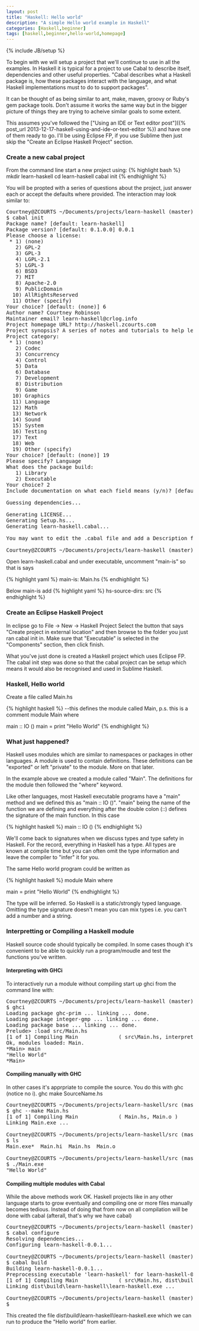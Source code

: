 ```yaml
---
layout: post
title: "Haskell: Hello world"
description: "A simple Hello world example in Haskell"
categories: [Haskell,beginner]
tags: [haskell,beginner,hello-world,homepage]
---
```

{% include JB/setup %}

To begin with we will setup a project that we'll continue to use in all the examples.
In Haskell it is typical for a project to use Cabal to describe itself, dependencies and other useful properties. "Cabal describes what a Haskell package is, how these packages interact with the language, and what Haskell implementations must to do to support packages".

It can be thought of as being similar to ant, make, maven, groovy or Ruby's gem package tools. Don't assume it works the same way but in the bigger picture of things they are trying to acheive similar goals to some extent.

This assumes you've followed the ["Using an IDE or Text editor post"]({% post_url 2013-12-17-haskell-using-and-ide-or-text-editor %}) and have one of them ready to go. I'll be using Eclipse FP, if you use Sublime then just skip the "Create an Eclipse Haskell Project" section.

### Create a new cabal project

From the command line start a new project using:
{% highlight bash %}
mkdir learn-haskell
cd learn-haskell
cabal init
{% endhighlight %}

You will be propted with a series of questions about the project, just answer each or accept the defaults where provided. The interaction may look similar to:

<pre>
Courtney@ZCOURTS ~/Documents/projects/learn-haskell (master)
$ cabal init
Package name? [default: learn-haskell]
Package version? [default: 0.1.0.0] 0.0.1
Please choose a license:
 * 1) (none)
   2) GPL-2
   3) GPL-3
   4) LGPL-2.1
   5) LGPL-3
   6) BSD3
   7) MIT
   8) Apache-2.0
   9) PublicDomain
  10) AllRightsReserved
  11) Other (specify)
Your choice? [default: (none)] 6
Author name? Courtney Robinson
Maintainer email? learn-haskell@crlog.info
Project homepage URL? http://haskell.zcourts.com
Project synopsis? A series of notes and tutorials to help learn Haskell
Project category:
 * 1) (none)
   2) Codec
   3) Concurrency
   4) Control
   5) Data
   6) Database
   7) Development
   8) Distribution
   9) Game
  10) Graphics
  11) Language
  12) Math
  13) Network
  14) Sound
  15) System
  16) Testing
  17) Text
  18) Web
  19) Other (specify)
Your choice? [default: (none)] 19
Please specify? Language
What does the package build:
   1) Library
   2) Executable
Your choice? 2
Include documentation on what each field means (y/n)? [default: n] y

Guessing dependencies...

Generating LICENSE...
Generating Setup.hs...
Generating learn-haskell.cabal...

You may want to edit the .cabal file and add a Description field.

Courtney@ZCOURTS ~/Documents/projects/learn-haskell (master)
</pre>


Open learn-haskell.cabal and under executable, uncomment "main-is" so that is says

{% highlight yaml %}
  main-is: Main.hs
{% endhighlight %}

Below main-is add
{% highlight yaml %}
  hs-source-dirs:      src
{% endhighlight %}

### Create an Eclipse Haskell Project

In eclipse go to File -> New -> Haskell Project
Select the button that says "Create project in external location" and then browse to the folder you just ran cabal init in.
Make sure that "Executable" is selected in the "Components" section, then click finish.

What you've just done is created a Haskell project which uses Eclipse FP. The cabal init step was done so that the cabal project can be setup which means it would also be recognised and used in Sublime Haskell. 

### Haskell, Hello world

Create a file called Main.hs

{% highlight haskell %}
--this defines the module called Main, p.s. this is a comment
module Main where

main :: IO ()
main = print "Hello World"
{% endhighlight %}

### What just happened?

Haskell uses modules which are similar to namespaces or packages in other languages.
A module is used to contain definitions. These definitions can be "exported" or left "private" to the module. More on that later.

In the example above we created a module called "Main".
The definitions for the module then followed the "where" keyword.

Like other languages, most Haskell executable programs have a "main" method and we defined this as "main :: IO ()".
"main" being the name of the function we are defining and everything after the double colon (::) defines the signature of the main function. In this case

{% highlight haskell %}
main :: IO ()
{% endhighlight %}

We'll come back to signatures when we discuss types and type safety in Haskell.
For the record, everything in Haskell has a type. All types are known at compile time but you can often omit the type information and leave the compiler to "infer" it for you.

The same Hello world program could be written as

{% highlight haskell %}
module Main where

main = print "Hello World"
{% endhighlight %}

The type will be inferred. So Haskell is a static/strongly typed language. Omitting the type signature doesn't mean you can mix types i.e. you can't add a number and a string.

### Interpretting or Compiling a Haskell module

Haskell source code should typically be compiled. In some cases though it's convenient to be able to quickly run a program/moudle and test the functions you've written.

#### Interpreting with GHCi

To interactively run a module without compiling start up ghci from the command line with:
<pre>
Courtney@ZCOURTS ~/Documents/projects/learn-haskell (master)
$ ghci
Loading package ghc-prim ... linking ... done.
Loading package integer-gmp ... linking ... done.
Loading package base ... linking ... done.
Prelude> :load src/Main.hs
[1 of 1] Compiling Main             ( src\Main.hs, interpreted )
Ok, modules loaded: Main.
*Main> main
"Hello World"
*Main>
</pre>

#### Compiling manually with GHC

In other cases it's apprpriate to compile the source. You do this with ghc (notice no i). ghc make SourceName.hs

<pre>
Courtney@ZCOURTS ~/Documents/projects/learn-haskell/src (master)
$ ghc --make Main.hs
[1 of 1] Compiling Main             ( Main.hs, Main.o )
Linking Main.exe ...

Courtney@ZCOURTS ~/Documents/projects/learn-haskell/src (master)
$ ls
Main.exe*  Main.hi  Main.hs  Main.o

Courtney@ZCOURTS ~/Documents/projects/learn-haskell/src (master)
$ ./Main.exe
"Hello World"
</pre>

#### Compiling multiple modules with Cabal

While the above methods work OK. Haskell projects like in any other language starts to grow eventually and compiling one or more files manually becomes tedious. Instead of doing that from now on all compilation will be done with cabal (afterall, that's why we have cabal)

<pre>
Courtney@ZCOURTS ~/Documents/projects/learn-haskell (master)
$ cabal configure
Resolving dependencies...
Configuring learn-haskell-0.0.1...

Courtney@ZCOURTS ~/Documents/projects/learn-haskell (master)
$ cabal build
Building learn-haskell-0.0.1...
Preprocessing executable 'learn-haskell' for learn-haskell-0.0.1...
[1 of 1] Compiling Main             ( src\Main.hs, dist\build\learn-haskell\learn-haskell-tmp\Main.o )
Linking dist\build\learn-haskell\learn-haskell.exe ...

Courtney@ZCOURTS ~/Documents/projects/learn-haskell (master)
$
</pre>

This created the file dist\build\learn-haskell\learn-haskell.exe which we can run to produce the "Hello world" from earlier.